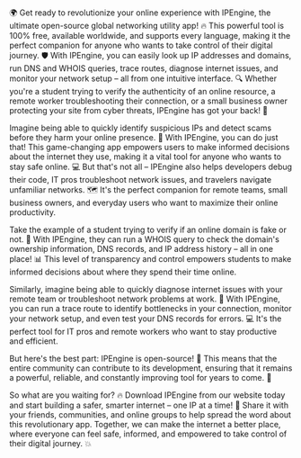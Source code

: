 🌍 Get ready to revolutionize your online experience with IPEngine, the ultimate open-source global networking utility app! 🔥 This powerful tool is 100% free, available worldwide, and supports every language, making it the perfect companion for anyone who wants to take control of their digital journey. 🛡️ With IPEngine, you can easily look up IP addresses and domains, run DNS and WHOIS queries, trace routes, diagnose internet issues, and monitor your network setup – all from one intuitive interface. 🔍 Whether you're a student trying to verify the authenticity of an online resource, a remote worker troubleshooting their connection, or a small business owner protecting your site from cyber threats, IPEngine has got your back! 💪

Imagine being able to quickly identify suspicious IPs and detect scams before they harm your online presence. 🚨 With IPEngine, you can do just that! This game-changing app empowers users to make informed decisions about the internet they use, making it a vital tool for anyone who wants to stay safe online. 💻 But that's not all – IPEngine also helps developers debug their code, IT pros troubleshoot network issues, and travelers navigate unfamiliar networks. 🗺️ It's the perfect companion for remote teams, small business owners, and everyday users who want to maximize their online productivity.

Take the example of a student trying to verify if an online domain is fake or not. 🔮 With IPEngine, they can run a WHOIS query to check the domain's ownership information, DNS records, and IP address history – all in one place! 📊 This level of transparency and control empowers students to make informed decisions about where they spend their time online.

Similarly, imagine being able to quickly diagnose internet issues with your remote team or troubleshoot network problems at work. 🔧 With IPEngine, you can run a trace route to identify bottlenecks in your connection, monitor your network setup, and even test your DNS records for errors. 💻 It's the perfect tool for IT pros and remote workers who want to stay productive and efficient.

But here's the best part: IPEngine is open-source! 🌟 This means that the entire community can contribute to its development, ensuring that it remains a powerful, reliable, and constantly improving tool for years to come. 💪

So what are you waiting for? 🔥 Download IPEngine from our website today and start building a safer, smarter internet – one IP at a time! 🚀 Share it with your friends, communities, and online groups to help spread the word about this revolutionary app. Together, we can make the internet a better place, where everyone can feel safe, informed, and empowered to take control of their digital journey. 💥